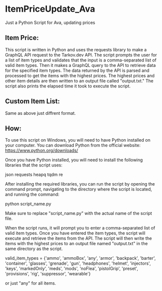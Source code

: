 # ItemPriceUpdate_Ava
Just a Python Script for Ava, updating prices 


## Item Price:

This script is written in Python and uses the requests library to make a GraphQL API request to the Tarkov.dev API. The script prompts the user for a list of item types and validates that the input is a comma-separated list of valid item types. Then it makes a GraphQL query to the API to retrieve data for the specified item types. The data returned by the API is parsed and processed to get the items with the highest prices. The highest prices and other item details are then written to an output file called "output.txt." The script also prints the elapsed time it took to execute the script.

## Custom Item List:

Same as above just diffrent format.



## How:

To use this script on Windows, you will need to have Python installed on your computer. You can download Python from the official website: https://www.python.org/downloads/

Once you have Python installed, you will need to install the following libraries that the script uses:

json
requests
heapq
tqdm
re


After installing the required libraries, you can run the script by opening the command prompt, navigating to the directory where the script is located, and running the command:

python script_name.py

Make sure to replace "script_name.py" with the actual name of the script file.

When the script runs, it will prompt you to enter a comma-separated list of valid item types. Once you have entered the item types, the script will execute and retrieve the items from the API. The script will then write the items with the highest prices to an output file named "output.txt" in the same directory as the script.

valid_item_types = {'ammo', 'ammoBox', 'any', 'armor', 'backpack', 'barter', 'container', 'glasses', 'grenade', 'gun', 'headphones', 'helmet', 'injectors', 'keys', 'markedOnly', 'meds', 'mods', 'noFlea', 'pistolGrip', 'preset', 'provisions', 'rig', 'suppressor', 'wearable'}

or just "any" for all items.
